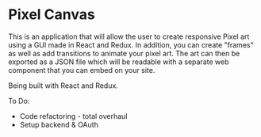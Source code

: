 # Pixel Canvas

This is an application that will allow the user to create responsive Pixel art using a GUI made in React and Redux. In addition, you can create "frames" as well as add transitions to animate your pixel art. The art can then be exported as a JSON file which will be readable with a separate web component that you can embed on your site.

Being built with React and Redux.

To Do:
* Code refactoring - total overhaul
* Setup backend & OAuth
